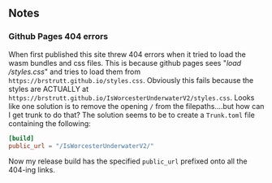 ## Notes

### Github Pages 404 errors

When first published this site threw 404 errors when it tried to load the wasm bundles and css files.
This is because github pages sees "*load /styles.css*" and tries to load them from `https://brstrutt.github.io/styles.css`.
Obviously this fails because the styles are ACTUALLY at `https://brstrutt.github.io/IsWorcesterUnderwaterV2/styles.css`.
Looks like one solution is to remove the opening `/` from the filepaths....but how can I get trunk to do that?
The solution seems to be to create a `Trunk.toml` file containing the following:
```toml
[build]
public_url = "/IsWorcesterUnderwaterV2/"
```
Now my release build has the specified `public_url` prefixed onto all the 404-ing links.
